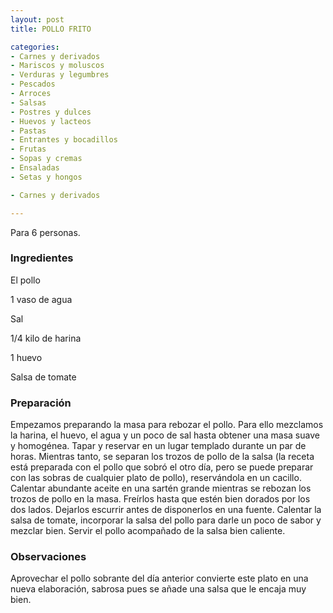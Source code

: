 ```yaml
---
layout: post
title: POLLO FRITO

categories:
- Carnes y derivados
- Mariscos y moluscos
- Verduras y legumbres
- Pescados
- Arroces
- Salsas
- Postres y dulces
- Huevos y lacteos
- Pastas
- Entrantes y bocadillos
- Frutas
- Sopas y cremas
- Ensaladas
- Setas y hongos

- Carnes y derivados

---
```


Para 6 personas.

<h3>Ingredientes</h3>

El pollo

1 vaso de agua

Sal

1/4 kilo de harina

1 huevo

Salsa de tomate

<h3>Preparación</h3>

Empezamos preparando la masa para rebozar el pollo. Para ello mezclamos la harina, el huevo, el agua y un poco de sal hasta obtener una masa suave y homogénea. Tapar y reservar en un lugar templado durante un par de horas. Mientras tanto, se separan los trozos de pollo de la salsa (la receta está preparada con el pollo que sobró el otro día, pero se puede preparar con las sobras de cualquier plato de pollo), reservándola en un cacillo. Calentar abundante aceite en una sartén grande mientras se rebozan los trozos de pollo en la masa. Freírlos hasta que estén bien dorados por los dos lados. Dejarlos escurrir antes de disponerlos en una fuente. Calentar la salsa de tomate, incorporar la salsa del pollo para darle un poco de sabor y mezclar bien. Servir el pollo acompañado de la salsa bien caliente.

<h3>Observaciones</h3>

Aprovechar el pollo sobrante del día anterior convierte este plato en una nueva elaboración, sabrosa pues se añade una salsa que le encaja muy bien.


